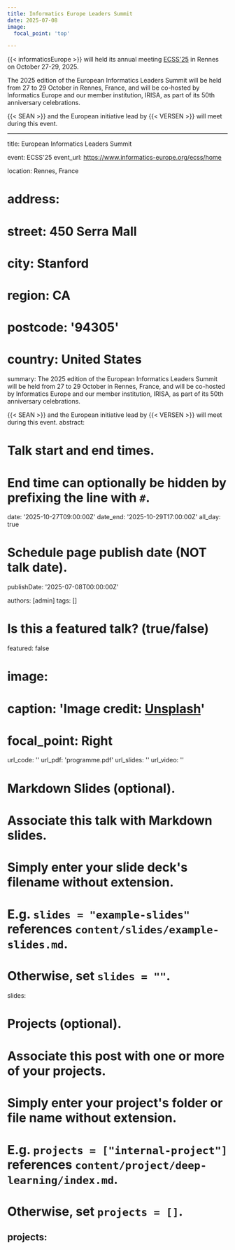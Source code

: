 ```yaml
---
title: Informatics Europe Leaders Summit
date: 2025-07-08
image:
  focal_point: 'top'

---
```


{{< informaticsEurope >}} will held its annual meeting <a href="https://www.informatics-europe.org/ecss/home.html">ECSS'25</a> in Rennes on October 27-29, 2025.

<!--more-->

The 2025 edition of the European Informatics Leaders Summit will be held from 27 to 29 October in Rennes, France, and will be co-hosted by Informatics Europe and our member institution, IRISA, as part of its 50th anniversary celebrations.

{{< SEAN >}} and the European initiative lead by {{< VERSEN >}} will meet during this event.



---
title: European Informatics Leaders Summit

event: ECSS'25
event_url: https://www.informatics-europe.org/ecss/home

location: Rennes, France
# address:
#   street: 450 Serra Mall
#   city: Stanford
#   region: CA
#   postcode: '94305'
#   country: United States

summary: The 2025 edition of the European Informatics Leaders Summit will be held from 27 to 29 October in Rennes, France, and will be co-hosted by Informatics Europe and our member institution, IRISA, as part of its 50th anniversary celebrations.

{{< SEAN >}} and the European initiative lead by {{< VERSEN >}} will meet during this event.
abstract: 

# Talk start and end times.
#   End time can optionally be hidden by prefixing the line with `#`.
date: '2025-10-27T09:00:00Z'
date_end: '2025-10-29T17:00:00Z'
all_day: true

# Schedule page publish date (NOT talk date).
publishDate: '2025-07-08T00:00:00Z'

authors: [admin]
tags: []

# Is this a featured talk? (true/false)
featured: false

# image:
#   caption: 'Image credit: [**Unsplash**](https://unsplash.com/photos/bzdhc5b3Bxs)'
#   focal_point: Right

url_code: ''
url_pdf: 'programme.pdf'
url_slides: ''
url_video: ''

# Markdown Slides (optional).
#   Associate this talk with Markdown slides.
#   Simply enter your slide deck's filename without extension.
#   E.g. `slides = "example-slides"` references `content/slides/example-slides.md`.
#   Otherwise, set `slides = ""`.
slides:

# Projects (optional).
#   Associate this post with one or more of your projects.
#   Simply enter your project's folder or file name without extension.
#   E.g. `projects = ["internal-project"]` references `content/project/deep-learning/index.md`.
#   Otherwise, set `projects = []`.
projects:
---

